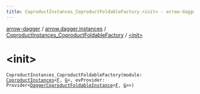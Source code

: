 ```yaml
---
title: CoproductInstances_CoproductFoldableFactory.<init> - arrow-dagger
---
```


[arrow-dagger](../../index.html) / [arrow.dagger.instances](../index.html) / [CoproductInstances_CoproductFoldableFactory](index.html) / [&lt;init&gt;](./-init-.html)

# &lt;init&gt;

`CoproductInstances_CoproductFoldableFactory(module: `[`CoproductInstances`](../-coproduct-instances/index.html)`<`[`F`](index.html#F)`, `[`G`](index.html#G)`>, evProvider: Provider<`[`DaggerCoproductFoldableInstance`](../-dagger-coproduct-foldable-instance/index.html)`<`[`F`](index.html#F)`, `[`G`](index.html#G)`>>)`